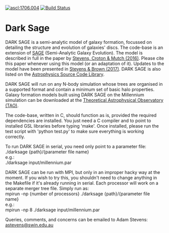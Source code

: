 <a href="http://ascl.net/1706.004"><img src="https://img.shields.io/badge/ascl-1706.004-blue.svg?colorB=262255" alt="ascl:1706.004" /></a>
[![Build Status](https://travis-ci.org/arhstevens/DarkSage.svg?branch=astevens-disc)](https://travis-ci.org/arhstevens/DarkSage)

# Dark Sage

DARK SAGE is a semi-analytic model of galaxy formation, focussed on detailing the structure and evolution of galaxies' discs.  The code-base is an extension of [SAGE](https://github.com/darrencroton/sage/) (Semi-Analytic Galaxy Evolution).  The model is described in full in the paper by [Stevens, Croton & Mutch (2016)](http://adsabs.harvard.edu/abs/2016MNRAS.461..859S).  Please cite this paper whenever using this model (or an adaptation of it).  Updates to the model have been presented in [Stevens & Brown (2017)](https://arxiv.org/abs/1706.07434).  DARK SAGE is also listed on the [Astrophysics Source Code Library](http://ascl.net/1706.004).

DARK SAGE will run on any N-body simulation whose trees are organised in a supported format and contain a minimum set of basic halo properties.  Galaxy formation models built using DARK SAGE on the Millennium simulation can be downloaded at the [Theoretical Astrophysical Observatory (TAO)](https://tao.asvo.org.au/).

The code-base, written in C, should function as is, provided the required dependencies are installed.  You just need a C compiler and to point to installed GSL libraries before typing 'make'.  Once installed, please run the test script with 'python test.py' to make sure everything is working correctly.

To run DARK SAGE in serial, you need only point to a parameter file:  
./darksage {path}/{parameter file name}  
e.g.:  
./darksage input/millennium.par

DARK SAGE can be run with MPI, but only in an improper hacky way at the moment.  If you wish to try this, you shouldn't need to change anything in the Makefile if it's already running in serial.  Each processor will work on a separate merger tree file.  Simply run as:  
mpirun -np {number of processors} ./darksage {path}/{parameter file name}  
e.g.:  
mpirun -np 8 ./darksage input/millennium.par

Queries, comments, and concerns can be emailed to Adam Stevens: astevens@swin.edu.au
